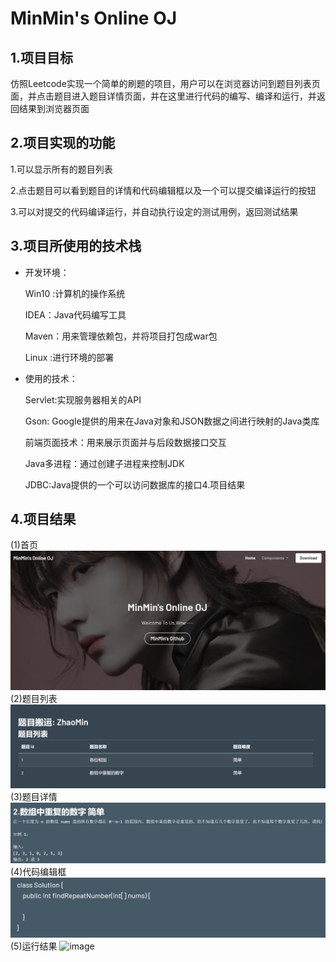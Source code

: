 # MinMin's Online OJ

## 1.项目目标

仿照Leetcode实现一个简单的刷题的项目，用户可以在浏览器访问到题目列表页面，并点击题目进入题目详情页面，并在这里进行代码的编写、编译和运行，并返回结果到浏览器页面

## 2.项目实现的功能

1.可以显示所有的题目列表

2.点击题目可以看到题目的详情和代码编辑框以及一个可以提交编译运行的按钮

3.可以对提交的代码编译运行，并自动执行设定的测试用例，返回测试结果

## 3.项目所使用的技术栈

* 开发环境：

  Win10 :计算机的操作系统

  IDEA：Java代码编写工具

  Maven：用来管理依赖包，并将项目打包成war包

  Linux :进行环境的部署

* 使用的技术：

  Servlet:实现服务器相关的API

  Gson: Google提供的用来在Java对象和JSON数据之间进行映射的Java类库

  前端页面技术：用来展示页面并与后段数据接口交互

  Java多进程：通过创建子进程来控制JDK

  JDBC:Java提供的一个可以访问数据库的接口4.项目结果
## 4.项目结果
(1)首页
![image](https://github.com/Mbabysbreath/OJOnline/blob/master/index.png)
(2)题目列表
![image](https://github.com/Mbabysbreath/OJOnline/blob/master/list.png)
(3)题目详情
![image](https://github.com/Mbabysbreath/OJOnline/blob/master/details.png)
(4)代码编辑框
![image](https://github.com/Mbabysbreath/OJOnline/blob/master/compile.png)
(5)运行结果
![image](https://github.com/Mbabysbreath/OJOnline/blob/master/result.png)
